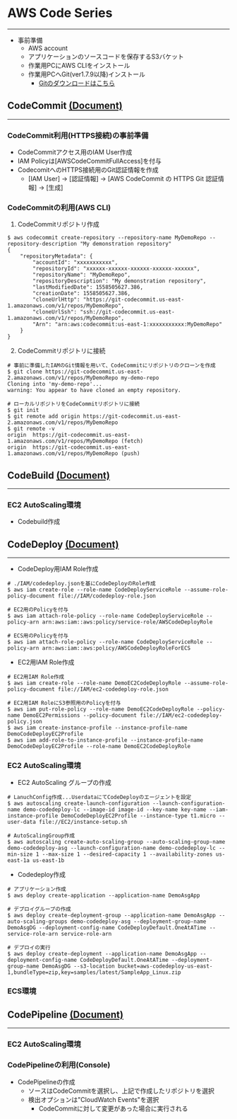 # AWS Code Series
___

- 事前準備
  - AWS account
  - アプリケーションのソースコードを保存するS3バケット
  - 作業用PCにAWS CLIをインストール
  - 作業用PCへGit(ver1.7.9以降)インストール
    - [Gitのダウンロードはこちら](https://git-scm.com/downloads)

##  CodeCommit [(Document)](https://docs.aws.amazon.com/ja_jp/codecommit/latest/userguide/welcome.html)
___

### CodeCommit利用(HTTPS接続)の事前準備

-  CodeCommitアクセス用のIAM User作成
  - IAM Policyは[AWSCodeCommitFullAccess]を付与
- CodecomitへのHTTPS接続用のGit認証情報を作成
  - [IAM User] -> [認証情報] -> [AWS CodeCommit の HTTPS Git 認証情報] -> [生成]


### CodeCommitの利用(AWS CLI)

1. CodeCommitリポジトリ作成

```
$ aws codecommit create-repository --repository-name MyDemoRepo --repository-description "My demonstration repository"
{
    "repositoryMetadata": {
        "accountId": "xxxxxxxxxxx",
        "repositoryId": "xxxxxx-xxxxxx-xxxxxx-xxxxxx-xxxxxx",
        "repositoryName": "MyDemoRepo",
        "repositoryDescription": "My demonstration repository",
        "lastModifiedDate": 1558505627.386,
        "creationDate": 1558505627.386,
        "cloneUrlHttp": "https://git-codecommit.us-east-1.amazonaws.com/v1/repos/MyDemoRepo",
        "cloneUrlSsh": "ssh://git-codecommit.us-east-1.amazonaws.com/v1/repos/MyDemoRepo",
        "Arn": "arn:aws:codecommit:us-east-1:xxxxxxxxxxx:MyDemoRepo"
    }
}
```

2. CodeCommitリポジトリに接続

```
# 事前に準備したIAMのGit情報を用いて、CodeCommitにリポジトリのクローンを作成
$ git clone https://git-codecommit.us-east-2.amazonaws.com/v1/repos/MyDemoRepo my-demo-repo
Cloning into 'my-demo-repo'...
warning: You appear to have cloned an empty repository.

# ローカルリポジトリをCodeCommitリポジトリに接続
$ git init
$ git remote add origin https://git-codecommit.us-east-2.amazonaws.com/v1/repos/MyDemoRepo
$ git remote -v
origin  https://git-codecommit.us-east-1.amazonaws.com/v1/repos/MyDemoRepo (fetch)
origin  https://git-codecommit.us-east-1.amazonaws.com/v1/repos/MyDemoRepo (push)
```

## CodeBuild [(Document)](https://docs.aws.amazon.com/ja_jp/codebuild/latest/userguide/welcome.html)
___

### EC2 AutoScaling環境

- Codebuild作成


## CodeDeploy [(Document)](https://docs.aws.amazon.com/ja_jp/codedeploy/latest/userguide/welcome.html)
___

- CodeDeploy用IAM Role作成

```
# ./IAM/codedeploy.jsonを基にCodeDeployのRole作成
$ aws iam create-role --role-name CodeDeployServiceRole --assume-role-policy-document file://IAM/codedeploy-role.json

# EC2用のPolicyを付与
$ aws iam attach-role-policy --role-name CodeDeployServiceRole --policy-arn arn:aws:iam::aws:policy/service-role/AWSCodeDeployRole

# ECS用のPolicyを付与
$ aws iam attach-role-policy --role-name CodeDeployServiceRole --policy-arn arn:aws:iam::aws:policy/AWSCodeDeployRoleForECS
```

- EC2用IAM Role作成

```
# EC2用IAM Role作成
$ aws iam create-role --role-name DemoEC2CodeDeployRole --assume-role-policy-document file://IAM/ec2-codedeploy-role.json

# EC2用IAM RoleにS3参照用のPolicyを付与
$ aws iam put-role-policy --role-name DemoEC2CodeDeployRole --policy-name DemoEC2Permissions --policy-document file://IAM/ec2-codedeploy-policy.json
$ aws iam create-instance-profile --instance-profile-name DemoCodeDeployEC2Profile
$ aws iam add-role-to-instance-profile --instance-profile-name DemoCodeDeployEC2Profile --role-name DemoEC2CodeDeployRole
```

### EC2 AutoScaling環境

- EC2 AutoScaling グループの作成

```
# LanuchConfig作成...UserdataにてCodeDeployのエージェントを設定
$ aws autoscaling create-launch-configuration --launch-configuration-name demo-codedeploy-lc --image-id image-id --key-name key-name --iam-instance-profile DemoCodeDeployEC2Profile --instance-type t1.micro --user-data file://EC2/instance-setup.sh

# AutoScalingGroup作成
$ aws autoscaling create-auto-scaling-group --auto-scaling-group-name demo-codedeploy-asg --launch-configuration-name demo-codedeploy-lc --min-size 1 --max-size 1 --desired-capacity 1 --availability-zones us-east-1a us-east-1b
```

- Codedeploy作成

```
# アプリケーション作成
$ aws deploy create-application --application-name DemoAsgApp

# デプロイグループの作成
$ aws deploy create-deployment-group --application-name DemoAsgApp --auto-scaling-groups demo-codedeploy-asg --deployment-group-name DemoAsgDG --deployment-config-name CodeDeployDefault.OneAtATime --service-role-arn service-role-arn

# デプロイの実行
$ aws deploy create-deployment --application-name DemoAsgApp --deployment-config-name CodeDeployDefault.OneAtATime --deployment-group-name DemoAsgDG --s3-location bucket=aws-codedeploy-us-east-1,bundleType=zip,key=samples/latest/SampleApp_Linux.zip
```

### ECS環境


## CodePipeline [(Document)](https://docs.aws.amazon.com/ja_jp/codepipeline/latest/userguide/welcome.html)
___

### EC2 AutoScaling環境


### CodePipelineの利用(Console)

- CodePipelineの作成
  - ソースはCodeCommitを選択し、上記で作成したリポジトリを選択
  - 検出オプションは"CloudWatch Events"を選択
    - CodeCommitに対して変更があった場合に実行される

